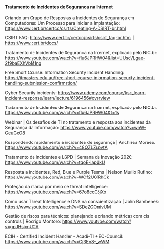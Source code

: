 #### Tratamento de Incidentes de Seguranca na Internet

Criando um Grupo de Respostas a Incidentes de Segurança em Computadores: Um Processo para Iniciar a Implantação: https://www.cert.br/certcc/csirts/Creating-A-CSIRT-br.html

CSIRT FAQ: https://www.cert.br/certcc/csirts/csirt_faq-br.html | https://www.cert.br/docs/

Tratamento de Incidentes de Seguranca na Internet, explicado pelo NIC.br: https://www.youtube.com/watch?v=flu6JPRHW04&list=UUscVLgae-2f9baEXhVbM1ng

Free Short Course: Information Security Incident Handling: https://itmasters.edu.au/free-short-course-information-security-incident-handling-submission-confirmation/

Cyber Security incidents: https://www.udemy.com/course/ksc_learn-incident-response/learn/lecture/6196456#overview

Tratamento de Incidentes de Seguranca na Internet, explicado pelo NIC.br: https://www.youtube.com/watch?v=flu6JPRHW04&t=1s 

Webinar | Os desafios de TI no tratamento e resposta aos incidentes da Segurança da Informação: https://www.youtube.com/watch?v=wnW-GeuGxO8

Respondendo rapidamente a incidentes de segurança | Anchises Moraes: https://www.youtube.com/watch?v=48QZLZupvtA

Tratamento de incidentes e LGPD | Semana de Inovação 2020: https://www.youtube.com/watch?v=tqoE-iapUkU

Resposta a incidentes, Red, Blue e Purple Teams | Nelson Murilo Rufino: https://www.youtube.com/watch?v=WOf2U01RhCk

Proteção da marca por meio de threat intelligence: https://www.youtube.com/watch?v=67o8ccC5jXo

Como usar Threat Intelligence e DNS na conscientização | John Bambenek: https://www.youtube.com/watch?v=SDeZGOmivUM

Gestão de riscos para técnicos: planejando e criando métricas com cis controls | Rodrigo Montoro: https://www.youtube.com/watch?v=gpJHsixnUCA

ECIH - Certified Incident Handler - Acadi-TI + EC-Council: https://www.youtube.com/watch?v=Cj3En8-_wWM


